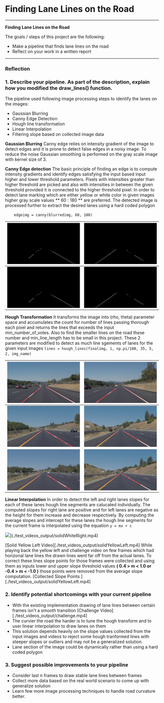 # **Finding Lane Lines on the Road** 


---

**Finding Lane Lines on the Road**

The goals / steps of this project are the following:
* Make a pipeline that finds lane lines on the road
* Reflect on your work in a written report


[//]: # (Image References)

[image1]: ./examples/grayscale.jpg "Grayscale"
[image2]: ./test_images_roi_output/solidWhiteCurve.jpg "roi1" 
[image3]: ./test_images_roi_output/solidWhiteRight.jpg "roi2"
[image4]: ./test_images_roi_output/solidYellowCurve.jpg "roi3"
[image5]: ./test_images_roi_output/solidYellowCurve2.jpg "roi4"
[image6]: ./test_images_roi_output/solidYellowLeft.jpg "roi5"
[image7]: ./test_images_output/solidWhiteCurve.jpg "lm1"
[image8]: ./test_images_output/solidWhiteRight.jpg "lm2"
[image9]: ./test_images_output/solidYellowCurve.jpg "lm3"
[image10]: ./test_images_output/solidYellowCurve2.jpg "lm4"
[image11]: ./test_images_output/solidYellowLeft.jpg "lm5"
[image12]: ./test_images_output/whiteCarLaneSwitch.jpg "lm5"

---

### Reflection

### 1. Describe your pipeline. As part of the description, explain how you modified the draw_lines() function.

The pipeline used following image processing steps to identify the lanes on the images:
* Gaussian Blurring
* Canny Edge Detection
* Hough line transformation
* Linear Interpolation
* Filtering slope based on collected image data

**Gaussian Blurring**
    Canny edge relies on intensity gradient of the image to detect edges and it is prone to detect false edges in a 
    noisy image. To reduce the noise Gaussian smoothing is performed on the gray scale image with kernel size of 3.
    
**Canny Edge detection**
    The basic principle of finding an edge is to compute intensity gradients and identify edges satisfying the input
    based input higher and lower threshold parameters. Pixels with intensities greater than higher threshold are picked
    and also with intensities in between the given threshold provided it is connected to the higher threshold
    pixel. In order to detect lane marking which are either yellow or white color in given images higher gray scale
    values ** 60 : 180 ** are preferred. The detected image is processed further to extract the desired lanes using a hard
    coded polygon
```
    edgeimg = canny(blurredimg, 60, 180)
 ```

 ![image2] | ![image6]
  --------- | ----------
![image2] | ![image6] 

**Hough Transformation**
    It transforms the image into (rho, theta) parameter space and accumulates the count for number of lines passing thorough
    each pixel and returns the lines that exceeds the input min_number_of_votes. Also to find the smaller lines on
    the road these number and min_line_length has to be small in this project. These 2 parameters are modified to detect as much
    line sgements of lanes for the given input images
    ```
    lines = hough_lines(finalimg, 1, np.pi/180, 35, 5, 2, img_name)
    ```
 
 ![image7] | ![image8]
 --------- | ------------
 ![image9] | ![image10] 
![image11] | ![image12]

**Linear Interpolation**
    In order to detect the left and right lanes slopes for each of these lanes hough line segments are calucated
    individually. The computed slopes for right lane are positive and for left lanes are negative as the height for
    them increase and decrease respectively. By computing the average slopes and intercept for these lanes the
    hough line segments for the current frame is interpolated using the equation
    ```
    y = mx + c
    ```            


![](http://img.youtube.com/vi/VIDEO-ID/0.jpg)](./test_videos_output/solidWhiteRight.mp4)

[Solid Yellow Left Video][./test_videos_output/solidYellowLeft.mp4]
    While playing back the yellow left and challenge video on few frames which had horizonal lane lines the drawn lines
    went far off from the actual lanes. To correct these lines slope points for those frames were collected and using
    them as inputs lower and upper slope threshold values **( 0.4 > m < 1.0  or -0.4 > m < -1.0 )** those points were
    removed from the average slope computation.
[Collected Slope Points ][./test_videos_output/solidYellowLeft.mp4]
    

### 2. Identify potential shortcomings with your current pipeline

* With the existing implementation drawing of lane lines between certain frames isn't a smooth transition
[Challenge Video][./test_videos_output/challenge.mp4]
* The curvier the road the harder is to tune the hough transform and to user linear interpolation to draw lanes
on them
* This solution depends heavily on the slope values collected from the input images and videos to reject
 some hough tranformed lines with steeper slopes or outliers and may not be a generalized solution 
* Lane section of the image could be dynamically rather than using a hard coded polygon

### 3. Suggest possible improvements to your pipeline

* Consider last n frames to draw stable lane lines between frames
* Collect more data based on the real world scenario to come up with generalize solution
* Learn few more image processing techniques to handle road curvature better.
